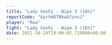 ```yaml
---
title: "Lady Vashj - Wipe 3 (16%)"
reportCode: "4yrtmDTNkwGfznvJ"
player: "Row"
fight: "Lady Vashj - Wipe 3 (16%)"
date: 2021-10-10T19:09:02.718000+00:00
---
```

